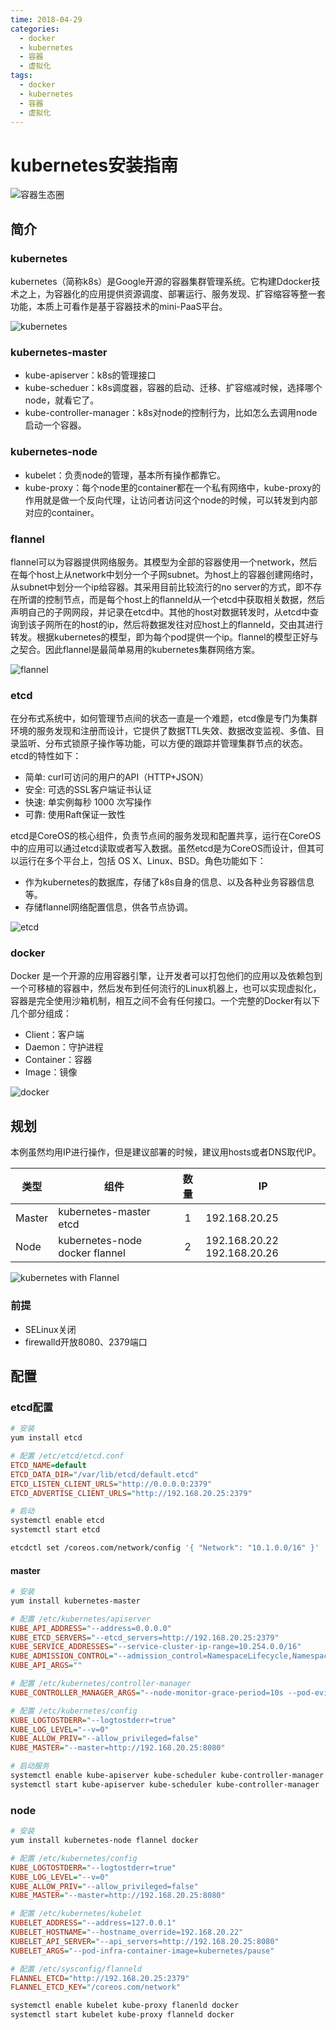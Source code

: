 ```yaml
---
time: 2018-04-29
categories:
  - docker
  - kubernetes
  - 容器
  - 虚拟化
tags:
  - docker
  - kubernetes
  - 容器
  - 虚拟化
---
```


# kubernetes安装指南

![容器生态圈](./kubernetes/container.jpg)

## 简介

### kubernetes

kubernetes（简称k8s）是Google开源的容器集群管理系统。它构建Ddocker技术之上，为容器化的应用提供资源调度、部署运行、服务发现、扩容缩容等整一套功能，本质上可看作是基于容器技术的mini-PaaS平台。

![kubernetes](./kubernetes/architecture.png)

### kubernetes-master

- kube-apiserver：k8s的管理接口
- kube-scheduer：k8s调度器，容器的启动、迁移、扩容缩减时候，选择哪个node，就看它了。
- kube-controller-manager：k8s对node的控制行为，比如怎么去调用node启动一个容器。

### kubernetes-node

- kubelet：负责node的管理，基本所有操作都靠它。
- kube-proxy：每个node里的container都在一个私有网络中，kube-proxy的作用就是做一个反向代理，让访问者访问这个node的时候，可以转发到内部对应的container。

### flannel

flannel可以为容器提供网络服务。其模型为全部的容器使用一个network，然后在每个host上从network中划分一个子网subnet。为host上的容器创建网络时，从subnet中划分一个ip给容器。其采用目前比较流行的no server的方式，即不存在所谓的控制节点，而是每个host上的flanneld从一个etcd中获取相关数据，然后声明自己的子网网段，并记录在etcd中。其他的host对数据转发时，从etcd中查询到该子网所在的host的ip，然后将数据发往对应host上的flanneld，交由其进行转发。根据kubernetes的模型，即为每个pod提供一个ip。flannel的模型正好与之契合。因此flannel是最简单易用的kubernetes集群网络方案。

![flannel](./kubernetes/cluster.png)

### etcd

在分布式系统中，如何管理节点间的状态一直是一个难题，etcd像是专门为集群环境的服务发现和注册而设计，它提供了数据TTL失效、数据改变监视、多值、目录监听、分布式锁原子操作等功能，可以方便的跟踪并管理集群节点的状态。etcd的特性如下：

- 简单: curl可访问的用户的API（HTTP+JSON）
- 安全: 可选的SSL客户端证书认证
- 快速: 单实例每秒 1000 次写操作
- 可靠: 使用Raft保证一致性

etcd是CoreOS的核心组件，负责节点间的服务发现和配置共享，运行在CoreOS中的应用可以通过etcd读取或者写入数据。虽然etcd是为CoreOS而设计，但其可以运行在多个平台上，包括 OS X、Linux、BSD。角色功能如下：

- 作为kubernetes的数据库，存储了k8s自身的信息、以及各种业务容器信息等。
- 存储flannel网络配置信息，供各节点协调。

![etcd](./kubernetes/etcd.png)

### docker

Docker 是一个开源的应用容器引擎，让开发者可以打包他们的应用以及依赖包到一个可移植的容器中，然后发布到任何流行的Linux机器上，也可以实现虚拟化，容器是完全使用沙箱机制，相互之间不会有任何接口。一个完整的Docker有以下几个部分组成：

- Client：客户端
- Daemon：守护进程
- Container：容器
- Image：镜像

![docker](./kubernetes/docker.png)

## 规划

本例虽然均用IP进行操作，但是建议部署的时候，建议用hosts或者DNS取代IP。

|  类型  |              组件              | 数量  |             IP              |
| ------ | ------------------------------ | :---: | --------------------------- |
| Master | kubernetes-master etcd         |   1   | 192.168.20.25               |
| Node   | kubernetes-node docker flannel |   2   | 192.168.20.22 192.168.20.26 |

![kubernetes with Flannel](./kubernetes/flannel.png)

### 前提

- SELinux关闭
- firewalld开放8080、2379端口

## 配置

### etcd配置

```bash
# 安装
yum install etcd
```

```ini
# 配置 /etc/etcd/etcd.conf
ETCD_NAME=default
ETCD_DATA_DIR="/var/lib/etcd/default.etcd"
ETCD_LISTEN_CLIENT_URLS="http://0.0.0.0:2379"
ETCD_ADVERTISE_CLIENT_URLS="http://192.168.20.25:2379"
```

```bash
# 启动
systemctl enable etcd
systemctl start etcd
```

```bash
etcdctl set /coreos.com/network/config '{ "Network": "10.1.0.0/16" }'
```

#### master

```bash
# 安装
yum install kubernetes-master
```

```ini
# 配置 /etc/kubernetes/apiserver
KUBE_API_ADDRESS="--address=0.0.0.0"
KUBE_ETCD_SERVERS="--etcd_servers=http://192.168.20.25:2379"
KUBE_SERVICE_ADDRESSES="--service-cluster-ip-range=10.254.0.0/16"
KUBE_ADMISSION_CONTROL="--admission_control=NamespaceLifecycle,NamespaceExists,LimitRanger,SecurityContextDeny,ResourceQuota"
KUBE_API_ARGS=""
```

```ini
# 配置 /etc/kubernetes/controller-manager
KUBE_CONTROLLER_MANAGER_ARGS="--node-monitor-grace-period=10s --pod-eviction-timeout=10s"
```

```ini
# 配置 /etc/kubernetes/config
KUBE_LOGTOSTDERR="--logtostderr=true"
KUBE_LOG_LEVEL="--v=0"
KUBE_ALLOW_PRIV="--allow_privileged=false"
KUBE_MASTER="--master=http://192.168.20.25:8080"
```

```bash
# 启动服务
systemctl enable kube-apiserver kube-scheduler kube-controller-manager
systemctl start kube-apiserver kube-scheduler kube-controller-manager
```

### node

```bash
# 安装
yum install kubernetes-node flannel docker
```

```ini
# 配置 /etc/kubernetes/config
KUBE_LOGTOSTDERR="--logtostderr=true"
KUBE_LOG_LEVEL="--v=0"
KUBE_ALLOW_PRIV="--allow_privileged=false"
KUBE_MASTER="--master=http://192.168.20.25:8080"
```

```ini
# 配置 /etc/kubernetes/kubelet
KUBELET_ADDRESS="--address=127.0.0.1"
KUBELET_HOSTNAME="--hostname_override=192.168.20.22"
KUBELET_API_SERVER="--api_servers=http://192.168.20.25:8080"
KUBELET_ARGS="--pod-infra-container-image=kubernetes/pause"
```

```ini
# 配置 /etc/sysconfig/flanneld
FLANNEL_ETCD="http://192.168.20.25:2379"
FLANNEL_ETCD_KEY="/coreos.com/network"
```

```bash
systemctl enable kubelet kube-proxy flanenld docker
systemctl start kubelet kube-proxy flanneld docker
```
